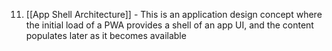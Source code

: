 11. [[App Shell Architecture]] - This is an application design concept where the initial load of a PWA provides a shell of an app UI, and the content populates later as it becomes available